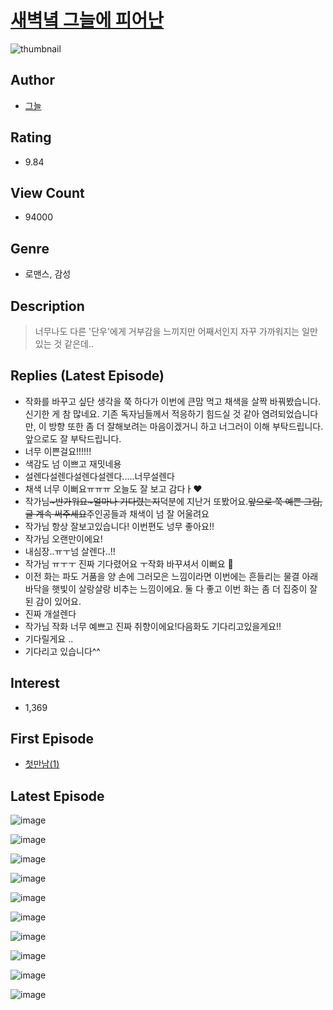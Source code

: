 # [새벽녘 그늘에 피어난](https://comic.naver.com/bestChallenge/list?titleId=771412)
![thumbnail](https://image-comic.pstatic.net/user_contents_data/challenge_comic/2023/01/16/345510/thumbnail_202x16482d58b80_43d4_419a_b7b8_572210dd43d4_00001267.JPEG)

## Author
- [그늘](https://comic.naver.com/artistTitle?id=345510)

## Rating
- 9.84

## View Count
- 94000

## Genre
- 로맨스, 감성

## Description
> 너무나도 다른 '단우'에게 거부감을 느끼지만 어째서인지 자꾸 가까워지는 일만 있는 것 같은데..

## Replies (Latest Episode)
- 작화를 바꾸고 싶단 생각을 쭉 하다가 이번에 큰맘 먹고 채색을 살짝 바꿔봤습니다. 신기한 게 참 많네요. 기존 독자님들께서 적응하기 힘드실 것 같아 염려되었습니다만, 이 방향 또한 좀 더 잘해보려는 마음이겠거니 하고 너그러이 이해 부탁드립니다. 앞으로도 잘 부탁드립니다.
- 너무 이쁜걸요!!!!!!
- 색감도 넘 이쁘고 재밋네용
- 설렌다설렌다설렌다설렌다.....너무설렌다
- 채색 너무 이뻐요ㅠㅠㅠ 오늘도 잘 보고 감다ㅏ♥️
- 작가님~~~반가워요~얼마나 기다렸는지~~덕분에 지난거 또봤어요.~~앞으로 쭉 예쁜 그림,글 계속 써주세요~~주인공들과 채색이 넘 잘 어울려요
- 작가님 항상 잘보고있습니다! 이번편도 넝무 좋아요!!
- 작가님 오랜만이에요!
- 내심장..ㅠㅜ넘 살렌다..!!
- 작가님 ㅠㅜㅜ 진짜 기다렸어요 ㅜ작화 바꾸셔서 이뻐요 🥺
- 이전 화는 파도 거품을 양 손에 그러모은 느낌이라면 이번에는 흔들리는 물결 아래 바닥을 햇빛이 살랑살랑 비추는 느낌이에요. 둘 다 좋고 이번 화는 좀 더 집중이 잘 된 감이 있어요.
- 진짜 개설렌다
- 작가님 작화 너무 예쁘고 진짜 취향이에요!다음화도 기다리고있을게요!!
- 기다릴게요 ..
- 기다리고 있습니다^^

## Interest
- 1,369

## First Episode
- [첫만남(1)](https://comic.naver.com/bestChallenge/detail?titleId=771412&no=1)

## Latest Episode
![image](https://image-comic.pstatic.net/user_contents_data/challenge_comic/2023/01/13/345510/upload_3631139556720652336.jpeg)

![image](https://image-comic.pstatic.net/user_contents_data/challenge_comic/2023/01/13/345510/upload_3761175537929959218.jpeg)

![image](https://image-comic.pstatic.net/user_contents_data/challenge_comic/2023/01/13/345510/upload_3558744636021367608.jpeg)

![image](https://image-comic.pstatic.net/user_contents_data/challenge_comic/2023/01/13/345510/upload_3834360122061238322.jpeg)

![image](https://image-comic.pstatic.net/user_contents_data/challenge_comic/2023/01/13/345510/upload_7161904490007901798.jpeg)

![image](https://image-comic.pstatic.net/user_contents_data/challenge_comic/2023/01/13/345510/upload_7017842087097164084.jpeg)

![image](https://image-comic.pstatic.net/user_contents_data/challenge_comic/2023/01/13/345510/upload_3487534563514921778.jpeg)

![image](https://image-comic.pstatic.net/user_contents_data/challenge_comic/2023/01/13/345510/upload_7293076227993526582.jpeg)

![image](https://image-comic.pstatic.net/user_contents_data/challenge_comic/2023/01/13/345510/upload_7149242514169541941.jpeg)

![image](https://image-comic.pstatic.net/user_contents_data/challenge_comic/2023/01/13/345510/upload_7221294627795527011.jpeg)
